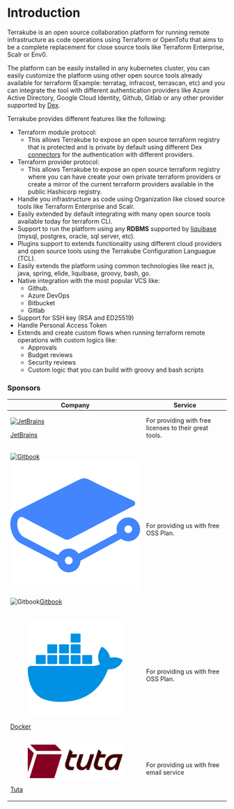 # Introduction

Terrakube is an open source collaboration platform for running remote infrastructure as code operations using Terraform or OpenTofu that aims to be a complete replacement for close source tools like Terraform Enterprise, Scalr or Env0.

The platform can be easily installed in any kubernetes cluster, you can easily customize the platform using other open source tools already available for terraform (Example: terratag, infracost, terrascan, etc) and you can integrate the tool with different authentication providers like Azure Active Directory, Google Cloud Identity, Github, Gitlab or any other provider supported by [Dex](https://dexidp.io/docs/connectors/).

Terrakube provides different features like the following:

* Terraform module protocol:
  * This allows Terrakube to expose an open source terraform registry that is protected and is private by default using different Dex [connectors](https://dexidp.io/docs/connectors/) for the authentication with different providers.
* Terraform provider protocol:
  * This allows Terrakube to expose an open source terraform registry where you can have create your own private terraform providers or create a mirror of the current terraform providers available in the public Hashicorp registry.
* Handle you infrastructure as code using Organization like closed source tools like Terraform Enterprise and Scalr.
* Easily extended by default integrating with many open source tools available today for terraform CLI.
* Support to run the platform using any **RDBMS** supported by [liquibase](https://www.liquibase.org) (mysql, postgres, oracle, sql server, etc).
* Plugins support to extends functionality using different cloud providers and open source tools using the Terrakube Configuration Languague (TCL).
* Easily extends the platform using common technologies like react js, java, spring, elide, liquibase, groovy, bash, go.
* Native integration with the most popular VCS like:
  * Github.
  * Azure DevOps
  * Bitbucket
  * Gitlab
* Support for SSH key (RSA and ED25519)
* Handle Personal Access Token
* Extends and create custom flows when running terraform remote operations with custom logics like:
  * Approvals
  * Budget reviews
  * Security reviews
  * Custom logic that you can build with groovy and bash scripts



### Sponsors

| Company                                                                                                                                                                                                                                                                                                                                                                                                                                                                                                                                                                                                                                                                                                                                                                                   | Service                                                |
| ----------------------------------------------------------------------------------------------------------------------------------------------------------------------------------------------------------------------------------------------------------------------------------------------------------------------------------------------------------------------------------------------------------------------------------------------------------------------------------------------------------------------------------------------------------------------------------------------------------------------------------------------------------------------------------------------------------------------------------------------------------------------------------------- | ------------------------------------------------------ |
| <p><a href="https://jb.gg/OpenSource"><img src="https://camo.githubusercontent.com/99d59f1721da5543764f341f9013f478fd27042918fc1109aa367292a8dcca0a/68747470733a2f2f7265736f75726365732e6a6574627261696e732e636f6d2f73746f726167652f70726f64756374732f636f6d70616e792f6272616e642f6c6f676f732f6a625f6265616d2e737667" alt="JetBrains"> </a></p><p><a href="https://jb.gg/OpenSource">JetBrains</a></p>                                                                                                                                                                                                                                                                                                                                                                                    | For providing with free licenses to their great tools. |
| <p><a href="https://www.gitbook.com/"><img src="https://camo.githubusercontent.com/11c54932c8b6d3e3922f93184c94047e8f6abcc49f0812f7837d94c75e5f8b04/68747470733a2f2f75706c6f6164732d73736c2e776562666c6f772e636f6d2f3563333439663930613363643435313564303536343535322f3563363665356234383233386533306531373064613362655f6c6f676f2e737667" alt="Gitbook"></a><img src=".gitbook/assets/image (405).png" alt=""></p><p><img src="https://camo.githubusercontent.com/11c54932c8b6d3e3922f93184c94047e8f6abcc49f0812f7837d94c75e5f8b04/68747470733a2f2f75706c6f6164732d73736c2e776562666c6f772e636f6d2f3563333439663930613363643435313564303536343535322f3563363665356234383233386533306531373064613362655f6c6f676f2e737667" alt="Gitbook"><a href="https://www.gitbook.com/">Gitbook</a></p> | For providing us with free OSS Plan.                   |
| <div><figure><img src=".gitbook/assets/image.png" alt=""><figcaption></figcaption></figure></div><p><a href="https://www.docker.com/">Docker</a></p>                                                                                                                                                                                                                                                                                                                                                                                                                                                                                                                                                                                                                                      | For providing us with free OSS Plan.                   |
| <p></p><div><figure><img src=".gitbook/assets/tuta_logo.svg" alt="" width="375"><figcaption></figcaption></figure></div><p><a href="https://tuta.com/">Tuta</a></p>                                                                                                                                                                                                                                                                                                                                                                                                                                                                                                                                                                                                                       | For providing us with free email service               |
